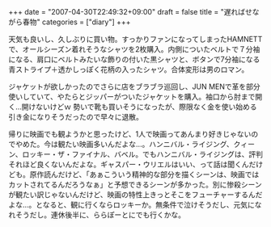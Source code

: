 +++
date = "2007-04-30T22:49:32+09:00"
draft = false
title = "遅ればせながら春物"
categories = ["diary"]
+++

天気も良いし、久しぶりに買い物。すっかりファンになってしまったHAMNETTで、オールシーズン着れそうなシャツを2枚購入。内側についたベルトで７分袖になる、肩口にベルトみたいな飾りの付いた黒シャツと、ボタンで7分袖になる青ストライプ＋透かしっぽく花柄の入ったシャツ。合体変形は男のロマン。

ジャケットが欲しかったのでさらに店をブラブラ巡回し、JUN MENで革を部分使いしていて、やたらとジッパーがついたジャケットを購入。袖口から肘まで開く…開けないけどｗ 勢いで靴も買いそうになったが、際限なく金を使い始める引き金になりそうだったので早々に退散。

帰りに映画でも観ようかと思ったけど、1人で映画ってあんまり好きじゃないのでやめた。今は観たい映画多いんだよな…。ハンニバル・ライジング、クィーン、ロッキー・ザ・ファイナル、バベル。でもハンニバル・ライジングは、評判それほど良くないんだよな。ギャスパー・ウリエルはいい、って話は聞くんだけども。原作読んだけど、「あぁこういう精神的な部分を描くシーンは、映画ではカットされてるんだろうなぁ」と予想できるシーンが多かった。別に惨殺シーンが観たい訳じゃないんだけど、映画の特性上きっとそこをフューチャーするんだよな…。となると、観に行くならロッキーか。無条件で泣けそうだし、元気になれそうだし。連休後半に、ららぽーとにでも行くかな。
